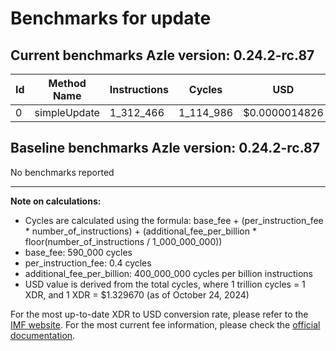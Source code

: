 # Benchmarks for update

## Current benchmarks Azle version: 0.24.2-rc.87

| Id  | Method Name  | Instructions | Cycles    | USD           | USD/Million Calls |
| --- | ------------ | ------------ | --------- | ------------- | ----------------- |
| 0   | simpleUpdate | 1_312_466    | 1_114_986 | $0.0000014826 | $1.48             |

## Baseline benchmarks Azle version: 0.24.2-rc.87

No benchmarks reported

---

**Note on calculations:**

-   Cycles are calculated using the formula: base_fee + (per_instruction_fee \* number_of_instructions) + (additional_fee_per_billion \* floor(number_of_instructions / 1_000_000_000))
-   base_fee: 590_000 cycles
-   per_instruction_fee: 0.4 cycles
-   additional_fee_per_billion: 400_000_000 cycles per billion instructions
-   USD value is derived from the total cycles, where 1 trillion cycles = 1 XDR, and 1 XDR = $1.329670 (as of October 24, 2024)

For the most up-to-date XDR to USD conversion rate, please refer to the [IMF website](https://www.imf.org/external/np/fin/data/rms_sdrv.aspx).
For the most current fee information, please check the [official documentation](https://internetcomputer.org/docs/current/developer-docs/gas-cost#execution).
